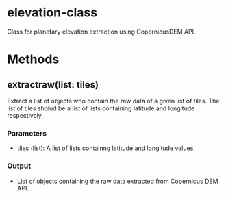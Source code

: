 # elevation-class
Class for planetary elevation extraction using CopernicusDEM API.

# Methods
## extractraw(list: tiles)
Extract a list of objects who contain the raw data of a given list of tiles. The list of tiles sholud be a list of lists containing latitude and longitude respectively.

### Parameters
* tiles (list): A list of lists containng latitude and longitude values.

### Output
* List of objects containing the raw data extracted from Copernicus DEM API.
